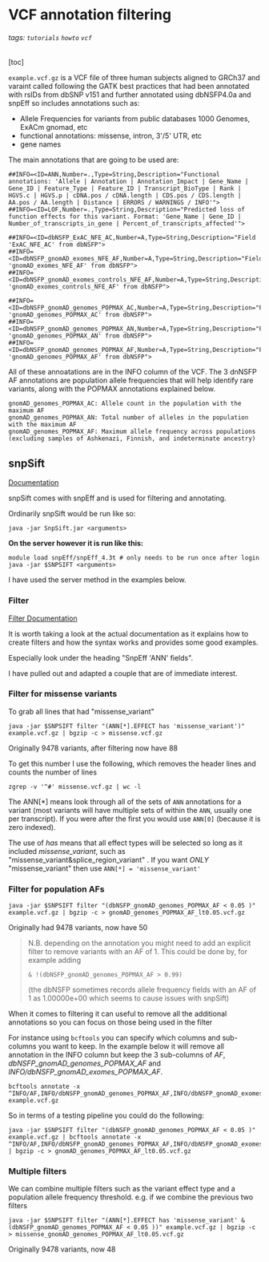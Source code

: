 # VCF annotation filtering

###### tags: `tutorials` `howto` `vcf`


[toc]


`example.vcf.gz` is a VCF file of three human subjects aligned to GRCh37 and varaint called following the GATK best practices that had been annotated with rsIDs from dbSNP v151 and further annotated using dbNSFP4.0a and snpEff so includes annotations such as:

- Allele Frequencies for variants from public databases 1000 Genomes, ExACm gnomad, etc
- functional annotations: missense, intron, 3'/5' UTR, etc
- gene names 


The main annotations that are going to be used are:

```
##INFO=<ID=ANN,Number=.,Type=String,Description="Functional annotations: 'Allele | Annotation | Annotation_Impact | Gene_Name | Gene_ID | Feature_Type | Feature_ID | Transcript_BioType | Rank | HGVS.c | HGVS.p | cDNA.pos / cDNA.length | CDS.pos / CDS.length | AA.pos / AA.length | Distance | ERRORS / WARNINGS / INFO'">
##INFO=<ID=LOF,Number=.,Type=String,Description="Predicted loss of function effects for this variant. Format: 'Gene_Name | Gene_ID | Number_of_transcripts_in_gene | Percent_of_transcripts_affected'">

##INFO=<ID=dbNSFP_ExAC_NFE_AC,Number=A,Type=String,Description="Field 'ExAC_NFE_AC' from dbNSFP">
##INFO=<ID=dbNSFP_gnomAD_exomes_NFE_AF,Number=A,Type=String,Description="Field 'gnomAD_exomes_NFE_AF' from dbNSFP">
##INFO=<ID=dbNSFP_gnomAD_exomes_controls_NFE_AF,Number=A,Type=String,Description="Field 'gnomAD_exomes_controls_NFE_AF' from dbNSFP">

##INFO=<ID=dbNSFP_gnomAD_genomes_POPMAX_AC,Number=A,Type=String,Description="Field 'gnomAD_genomes_POPMAX_AC' from dbNSFP">
##INFO=<ID=dbNSFP_gnomAD_genomes_POPMAX_AN,Number=A,Type=String,Description="Field 'gnomAD_genomes_POPMAX_AN' from dbNSFP">
##INFO=<ID=dbNSFP_gnomAD_genomes_POPMAX_AF,Number=A,Type=String,Description="Field 'gnomAD_genomes_POPMAX_AF' from dbNSFP">

```

All of these annoatations are in the INFO column of the VCF. The 3 dnNSFP AF annotations are population allele frequencies that will help identify rare variants, along with the POPMAX annotations explained below. 

```
gnomAD_genomes_POPMAX_AC: Allele count in the population with the maximum AF
gnomAD_genomes_POPMAX_AN: Total number of alleles in the population with the maximum AF
gnomAD_genomes_POPMAX_AF: Maximum allele frequency across populations (excluding samples of Ashkenazi, Finnish, and indeterminate ancestry)
```

## snpSift

[Documentation](http://snpeff.sourceforge.net/SnpSift.html#intro)

snpSift comes with snpEff and is used for filtering and annotating. 


Ordinarily snpSift would be run like so:
```
java -jar SnpSift.jar <arguments>
```

**On the server however it is run like this:**
```
module load snpEff/snpEff_4.3t # only needs to be run once after login
java -jar $SNPSIFT <arguments>
```

I have used the server method in the examples below.

### Filter

[Filter Documentation](http://snpeff.sourceforge.net/SnpSift.html#filter)

It is worth taking a look at the actual documentation as it explains how to create filters and how the syntax works and provides some good examples.

Especially look under the heading "SnpEff 'ANN' fields".

I have pulled out and adapted a couple that are of immediate interest.


### Filter for missense variants

To grab all lines that had "missense_variant"
```
java -jar $SNPSIFT filter "(ANN[*].EFFECT has 'missense_variant')" example.vcf.gz | bgzip -c > missense.vcf.gz
```


Originally 9478 variants, after filtering now have 88

To get this number I use the following, which removes the header lines and counts the number of lines
```
zgrep -v '^#' missense.vcf.gz | wc -l
```

The ANN[\*] means look through all of the sets of `ANN` annotations for a variant (most variants will have multiple sets of within the `ANN`, usually one per transcript). If you were after the first you would use `ANN[0]` (because it is zero indexed).

The use of _has_ means that all effect types will be selected so long as it included _missense_variant_, such as "missense_variant&splice_region_variant" . If you want _ONLY_ "missense_variant" then use `ANN[*] = 'missense_variant'`

### Filter for population AFs

```
java -jar $SNPSIFT filter "(dbNSFP_gnomAD_genomes_POPMAX_AF < 0.05 )" example.vcf.gz | bgzip -c > gnomAD_genomes_POPMAX_AF_lt0.05.vcf.gz
```
Originally had 9478 variants, now have 50

> N.B. depending on the annotation you might need to add an explicit filter to remove variants with an AF of 1. This could be done by, for example adding 
> ```
> & !(dbNSFP_gnomAD_genomes_POPMAX_AF > 0.99)
> ```
> 
>  (the dbNSFP sometimes records allele frequency fields with an AF of 1 as 1.00000e+00 which seems to cause issues with snpSift)


When it comes to filtering it can useful to remove all the additional annotations so you can focus on those being used in the filter

For instance using `bcftools` you can specify which columns and sub-columns you want to keep. In the example below it will remove all annotation in the INFO column but keep the 3 sub-columns of _AF_, _dbNSFP_gnomAD_genomes_POPMAX_AF_ and _INFO/dbNSFP_gnomAD_exomes_POPMAX_AF_.
```
bcftools annotate -x ^INFO/AF,INFO/dbNSFP_gnomAD_genomes_POPMAX_AF,INFO/dbNSFP_gnomAD_exomes_POPMAX_AF example.vcf.gz
```

So in terms of a testing pipeline you could do the following:
```
java -jar $SNPSIFT filter "(dbNSFP_gnomAD_genomes_POPMAX_AF < 0.05 )" example.vcf.gz | bcftools annotate -x ^INFO/AF,INFO/dbNSFP_gnomAD_genomes_POPMAX_AF,INFO/dbNSFP_gnomAD_exomes_POPMAX_AF | bgzip -c > gnomAD_genomes_POPMAX_AF_lt0.05.vcf.gz
```

### Multiple filters

We can combine multiple filters such as the variant effect type and a population allele frequency threshold. e.g. if we combine the previous two filters

```
java -jar $SNPSIFT filter "(ANN[*].EFFECT has 'missense_variant' & (dbNSFP_gnomAD_genomes_POPMAX_AF < 0.05 ))" example.vcf.gz | bgzip -c > missense_gnomAD_genomes_POPMAX_AF_lt0.05.vcf.gz
```
 Originally 9478 variants, now 48
